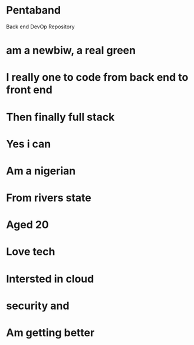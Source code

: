 # Pentaband
Back end DevOp Repository
# am a newbiw, a real green
# I really one to code from back end to front end
# Then finally full stack
# Yes i can
# Am a nigerian
# From rivers state
# Aged 20
# Love tech 
# Intersted in cloud
# security and
# Am getting better
